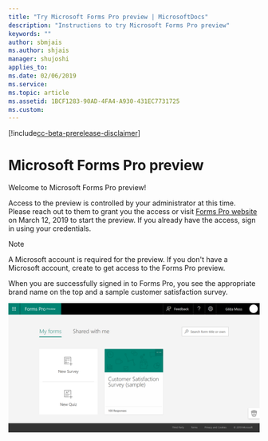 ```yaml
---
title: "Try Microsoft Forms Pro preview | MicrosoftDocs"
description: "Instructions to try Microsoft Forms Pro preview"
keywords: ""
author: sbmjais
ms.author: shjais
manager: shujoshi
applies_to: 
ms.date: 02/06/2019
ms.service: 
ms.topic: article
ms.assetid: 1BCF1283-90AD-4FA4-A930-431EC7731725
ms.custom: 
---
```


[!include[cc-beta-prerelease-disclaimer](../../includes/cc-beta-prerelease-disclaimer.md)]

# Microsoft Forms Pro preview

Welcome to Microsoft Forms Pro preview! 

Access to the preview is controlled by your administrator at this time. Please reach out to them to grant you the access or visit [Forms Pro website](http://aka.ms/formspro) on March 12, 2019 to start the preview. If you already have the access, sign in using your credentials.

> [!NOTE]
> A Microsoft account is required for the preview. If you don't have a Microsoft account, create to get access to the Forms Pro preview.

When you are successfully signed in to Forms Pro, you see the appropriate brand name on the top and a sample customer satisfaction survey.

![Home page](media/home.png "Home page")  
